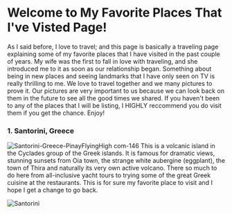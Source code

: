 # Welcome to My Favorite Places That I've Visted Page!
As I said before, I love to travel; and this page is basically a traveling page explaining some of my favorite places that I have visited in the past couple of years. My wife was the first to fall in love with traveling, and she introduced me to it as soon as our relationship began. Something about being in new places and seeing landmarks that I have only seen on TV is really thrilling to me. We love to travel together and we many pictures to prove it. Our pictures are very important to us because we can look back on them in the future to see all the good times we shared. If you haven't been to any of the places that I will be listing, I HIGHLY reccommend you do visit them if you get the chance. Enjoy!

### 1. Santorini, Greece 
![Santorini-Greece-PinayFlyingHigh com-146](https://user-images.githubusercontent.com/67583875/86503405-d7466a80-bde8-11ea-9e3a-bf96514d113e.jpg)
This is a volcanic island in the Cyclades group of the Greek islands. It is famous for dramatic views, stunning sunsets from Oia town, the strange white aubergine (eggplant), the town of Thira and naturally its very own active volcano. There so much to do here from all-inclusive yacht tours to trying some of the great Greek cuisine at the restaurants. This is for sure my favorite place to visit and I hope I get a change to go back.

![Santorini](https://user-images.githubusercontent.com/67583875/86503361-5a1af580-bde8-11ea-9630-fd81dfe711f6.jpg) 

